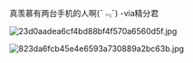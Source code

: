 真羡慕有两台手机的人啊(¯﹃¯)  -via精分君

![23d0aadea6cf4bd88bf4f570a6560d5f.jpg](https://wxlzmt.github.io/cdn1/ext/qw/groups/20009/23d0aadea6cf4bd88bf4f570a6560d5f.jpg)

![823da6fcb45e4e6593a730889a2bc63b.jpg](https://wxlzmt.github.io/cdn1/ext/qw/groups/20009/823da6fcb45e4e6593a730889a2bc63b.jpg)
